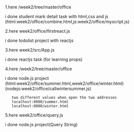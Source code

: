 1.here /week2/tree/master/office

 i done student mark detail task with html,css and js
       (html:week2/office/combine.html,js:week2/office/myscript.js)
       
       
2.here week2/office/firstreact.js
             
 i done todolist project with reactjs
    
    
 3.here week2/src/App.js
            
 i done  reactjs task (for learning props)
 
 4.here /week2/tree/master/office
   
  i done node.js project
       (html:week2/office/summer.html,week2/office/winter.html)
       (nodejs:week2/office/callwintersummer.js)
       
       two different values when open the two addresses
       localhost:8080/summer.html
       localhost:8080/winter.html
  
 5.here week2/office/query.js
 
  i done node.js project(Query String)
